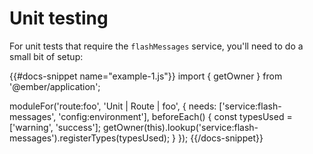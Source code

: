 # Unit testing

For unit tests that require the `flashMessages` service, you'll need to do a small bit of setup:

{{#docs-snippet name="example-1.js"}}
  import { getOwner } from '@ember/application';

  moduleFor('route:foo', 'Unit | Route | foo', {
    needs: ['service:flash-messages', 'config:environment'],
    beforeEach() {
      const typesUsed = ['warning', 'success'];
      getOwner(this).lookup('service:flash-messages').registerTypes(typesUsed);
    }
  });
{{/docs-snippet}}
